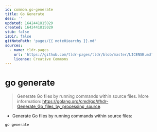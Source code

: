 ```yaml
---
id: common.go-generate
title: Go Generate
desc: ''
updated: 1642441815029
created: 1642441815029
stub: false
isDir: false
gitNotePath: 'pages/{{ noteHiearchy }}.md'
sources:
  - name: tldr-pages
    url: 'https://github.com/tldr-pages/tldr/blob/master/LICENSE.md'
    license: Creative Commons
---
```

# go generate

> Generate Go files by running commands within source files.
> More information: <https://golang.org/cmd/go/#hdr-Generate_Go_files_by_processing_source>.

- Generate Go files by running commands within source files:

`go generate`

